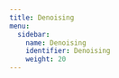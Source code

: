 ```yaml
---
title: Denoising
menu:
  sidebar:
    name: Denoising
    identifier: Denoising
    weight: 20
---
```

